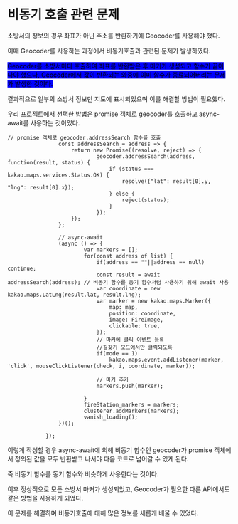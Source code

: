 # 비동기 호출 관련 문제

소방서의 정보의 경우 좌표가 아닌 주소를 반환하기에 Geocoder를 사용해야 했다.

&#x20;

이때 Geocoder를 사용하는 과정에서 비동기호출과 관련된 문제가 발생하였다.

&#x20;

<mark style="background-color:blue;">Geocoder를 소방서마다 호출하여 좌표를 반환받은 후 마커가 생성되고 함수가 끝이 나야 했으나, Geocoder에서 값이 반환되는 와중에 이미 함수가 종료되어버리는 문제가 발생한 것이다.</mark>

&#x20;

결과적으로 일부의 소방서 정보만 지도에 표시되었으며 이를 해결할 방법이 필요했다.

&#x20;

우리 프로젝트에서 선택한 방법은 promise 객체로 geocoder를 호출하고 async-await를 사용하는 것이었다.

```
// promise 객체로 geocoder.addressSearch 함수를 호출
                const addressSearch = address => {
                    return new Promise((resolve, reject) => {
                            geocoder.addressSearch(address, function(result, status) {
                                if (status === kakao.maps.services.Status.OK) {
                                    resolve({"lat": result[0].y, "lng": result[0].x});
                                } else {
                                    reject(status);
                                }
                            });
                    });
                };
                
                // async-await
                (async () => {
                        var markers = [];
                        for(const address of list) {
                            if(address == ""||address == null) continue;
                            const result = await addressSearch(address); // 비동기 함수를 동기 함수처럼 사용하기 위해 await 사용
                            var coordinate = new kakao.maps.LatLng(result.lat, result.lng);
                            var marker = new kakao.maps.Marker({
								map: map,
								position: coordinate,
                                image: FireImage,
                                clickable: true,
							});
                            // 마커에 클릭 이벤트 등록
                            //길찾기 모드에서만 클릭되도록
                            if(mode == 1)
                                kakao.maps.event.addListener(marker, 'click', mouseClickListener(check, i, coordinate, marker));

							// 마커 추가
							markers.push(marker);
							
                        }
                        fireStation_markers = markers;
                        clusterer.addMarkers(markers);
                        vanish_loading();
                })();
                
			});
```

이렇게 작성할 경우 async-await에 의해 비동기 함수인 geocoder가 promise 객체에서 정의된 값을 모두 반환받고 나서야 다음 코드로 넘어갈 수 있게 된다.

&#x20;

즉 비동기 함수를 동기 함수와 비슷하게 사용한다는 것이다.

&#x20;

이후 정상적으로 모든 소방서 마커가 생성되었고, Geocoder가 필요한 다른 API에서도 같은 방법을 사용하게 되었다.

&#x20;

이 문제를 해결하며 비동기호출에 대해 많은 정보를 새롭게 배울 수 있었다.
